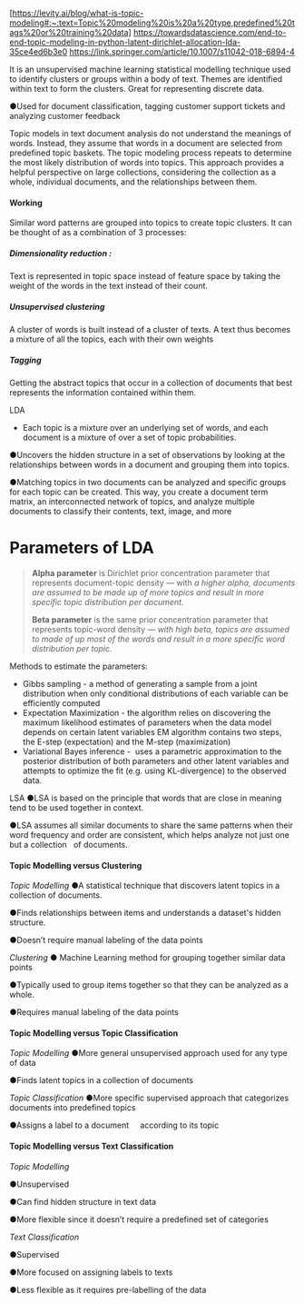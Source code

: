[https://levity.ai/blog/what-is-topic-modeling#:~:text=Topic%20modeling%20is%20a%20type,predefined%20tags%20or%20training%20data]
https://towardsdatascience.com/end-to-end-topic-modeling-in-python-latent-dirichlet-allocation-lda-35ce4ed6b3e0
https://link.springer.com/article/10.1007/s11042-018-6894-4

It is an unsupervised machine learning statistical modelling technique used to identify clusters or groups within a body of text. Themes are identified within text to form the clusters. Great for representing discrete data.

●Used for document classification, tagging customer support tickets and analyzing customer feedback


Topic models in text document analysis do not understand the meanings of words. Instead, they assume that words in a document are selected from predefined topic baskets. The topic modeling process repeats to determine the most likely distribution of words into topics. This approach provides a helpful perspective on large collections, considering the collection as a whole, individual documents, and the relationships between them.
#### Working

Similar word patterns are grouped into topics to create topic clusters. It can be thought of as a combination of 3 processes:

##### Dimensionality reduction : 
Text is represented in topic space instead of feature space by taking the weight of the words in the text instead of their count.

##### Unsupervised clustering
A cluster of words is built instead of a cluster of texts. A text thus becomes a mixture of all the topics, each with their own weights

##### Tagging
Getting the abstract topics that occur in a collection of documents that best represents the information contained within them.


LDA

- Each topic is a mixture over an underlying set of words, and each document is a mixture of over a set of topic probabilities.

●Uncovers the hidden structure in a set of observations by looking at the relationships between words in a document and grouping them into topics.

●Matching topics in two documents can be analyzed and specific groups for each topic can be created. This way, you create a document term matrix, an interconnected network of topics, and analyze multiple documents to classify their contents, text, image, and more

# **Parameters of LDA**

> **Alpha parameter** is Dirichlet prior concentration parameter that represents document-topic density — with _a higher alpha, documents are assumed to be made up of more topics and result in more specific topic distribution per document._
> 
> **Beta parameter** is the same prior concentration parameter that represents topic-word density — _with high beta, topics are assumed to made of up most of the words and result in a more specific word distribution per topic._

Methods to estimate the parameters:

- Gibbs sampling - a method of generating a sample from a joint distribution when only conditional distributions of each variable can be efficiently computed
- Expectation Maximization - the algorithm relies on discovering the maximum likelihood estimates of parameters when the data model depends on certain latent variables EM algorithm contains two steps, the E-step (expectation) and the M-step (maximization)
- Variational Bayes inference -  uses a parametric approximation to the posterior distribution of both parameters and other latent variables and attempts to optimize the fit (e.g. using KL-divergence) to the observed data.

LSA
●LSA is based on the principle that words that are close in meaning tend to be used together in context.

●LSA assumes all similar documents to share the same patterns when their word frequency and order are consistent, which helps analyze not just one but a collection   of documents.


#### Topic Modelling versus Clustering

_Topic Modelling_
●A statistical technique that discovers latent topics in a collection of documents. 

●Finds relationships between items and understands a dataset's hidden structure.

●Doesn’t require manual labeling of the data points


_Clustering_
● Machine Learning method for grouping together similar data points

●Typically used to group items together so that they can be analyzed as a whole.

●Requires manual labeling of the data points

#### Topic Modelling versus Topic Classification

_Topic Modelling_
●More general unsupervised approach used for any type of data

●Finds latent topics in a collection of documents

_Topic Classification_
●More specific supervised approach that categorizes documents into predefined topics

●Assigns a label to a document     according to its topic

#### Topic Modelling versus Text Classification

_Topic Modelling_

●Unsupervised

●Can find hidden structure in text data

●More flexible since it doesn’t require a predefined set of categories

_Text Classification_

●Supervised

●More focused on assigning labels to texts

●Less flexible as it requires pre-labelling of the data

